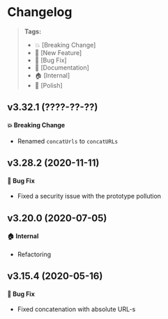Changelog
=========

> **Tags:**
> - :boom:       [Breaking Change]
> - :rocket:     [New Feature]
> - :bug:        [Bug Fix]
> - :memo:       [Documentation]
> - :house:      [Internal]
> - :nail_care:  [Polish]

## v3.32.1 (????-??-??)

#### :boom: Breaking Change

* Renamed `concatUrls` to `concatURLs`

## v3.28.2 (2020-11-11)

#### :bug: Bug Fix

* Fixed a security issue with the prototype pollution

## v3.20.0 (2020-07-05)

#### :house: Internal

* Refactoring

## v3.15.4 (2020-05-16)

#### :bug: Bug Fix

* Fixed concatenation with absolute URL-s
